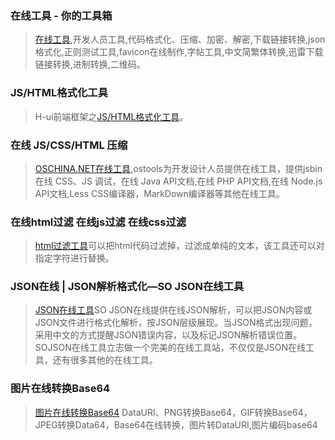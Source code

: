 ### 在线工具 - 你的工具箱
>  [在线工具](https://tool.lu/),开发人员工具,代码格式化、压缩、加密、解密,下载链接转换,json格式化,正则测试工具,favicon在线制作,字帖工具,中文简繁体转换,迅雷下载链接转换,进制转换,二维码。

### JS/HTML格式化工具
>  H-ui前端框架之[JS/HTML格式化工具](http://www.h-ui.net/tools/jsformat.shtml)。

### 在线 JS/CSS/HTML 压缩
>  [OSCHINA.NET在线工具](https://tool.oschina.net/jscompress),ostools为开发设计人员提供在线工具，提供jsbin在线 CSS、JS 调试，在线 Java API文档,在线 PHP API文档,在线 Node.js API文档,Less CSS编译器，MarkDown编译器等其他在线工具。

### 在线html过滤 在线js过滤 在线css过滤
>  [html过滤工具](http://tool.chinaz.com/htmlfilter)可以把html代码过滤掉，过滤成单纯的文本，该工具还可以对指定字符进行替换。

### JSON在线 | JSON解析格式化—SO JSON在线工具
>  [JSON在线工具](https://www.sojson.com/)SO JSON在线提供在线JSON解析，可以把JSON内容或JSON文件进行格式化解析，按JSON层级展现。当JSON格式出现问题，采用中文的方式提醒JSON错误内容，以及标记JSON解析错误位置。SOJSON在线工具立志做一个完美的在线工具站，不仅仅是JSON在线工具，还有很多其他的在线工具。

### 图片在线转换Base64
>  [图片在线转换Base64](https://www.css-js.com/tools/base64.html) DataURI、PNG转换Base64，GIF转换Base64，JPEG转换Data64，Base64在线转换，图片转DataURI,图片编码base64